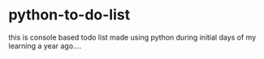 # python-to-do-list
this is console based todo list made using python during initial days of my learning a year ago....
